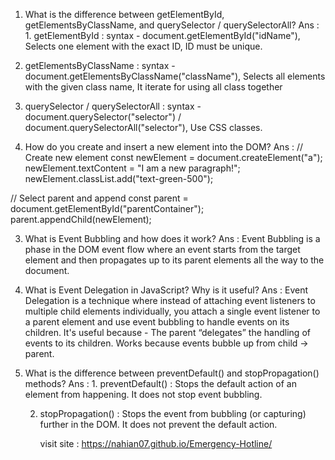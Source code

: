 1. What is the difference between getElementById, getElementsByClassName, and querySelector / querySelectorAll?
Ans : 1. getElementById : syntax - document.getElementById("idName"), Selects one element with the exact ID, ID must be unique.
2. getElementsByClassName : syntax - document.getElementsByClassName("className"), Selects all elements with the given class name, It iterate for using all class together
3. querySelector / querySelectorAll : syntax - document.querySelector("selector") / document.querySelectorAll("selector"), Use CSS classes.

2. How do you create and insert a new element into the DOM?
Ans : // Create new element
const newElement = document.createElement("a");
newElement.textContent = "I am a new paragraph!";
newElement.classList.add("text-green-500");

// Select parent and append
const parent = document.getElementById("parentContainer");
parent.appendChild(newElement);

3. What is Event Bubbling and how does it work?
Ans : Event Bubbling is a phase in the DOM event flow where an event starts from the target element and then propagates up to its parent elements all the way to the document.

4. What is Event Delegation in JavaScript? Why is it useful?
Ans : Event Delegation is a technique where instead of attaching event listeners to multiple child elements individually, you attach a single event listener to a parent element and use event bubbling to handle events on its children.
It's useful because - The parent “delegates” the handling of events to its children.
                      Works because events bubble up from child → parent.

5. What is the difference between preventDefault() and stopPropagation() methods?
Ans : 1. preventDefault() : Stops the default action of an element from happening.
                            It does not stop event bubbling.
   
      2. stopPropagation() : Stops the event from bubbling (or capturing) further in the DOM.
                             It does not prevent the default action.

         visit site : https://nahian07.github.io/Emergency-Hotline/
